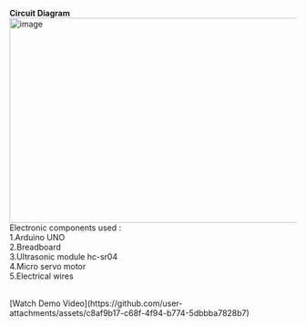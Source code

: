**Circuit Diagram** <br>
<img width="560" height="360" alt="image" src="https://github.com/user-attachments/assets/5fb8b7a6-cbbf-4ada-a10d-cce9e67c876c" />
<br>
Electronic components used : 
<br>
1.Arduino UNO <br>
2.Breadboard <br> 
3.Ultrasonic module hc-sr04 <br>
4.Micro servo motor <br>
5.Electrical wires <br>

<br>
[Watch Demo Video](https://github.com/user-attachments/assets/c8af9b17-c68f-4f94-b774-5dbbba7828b7)
